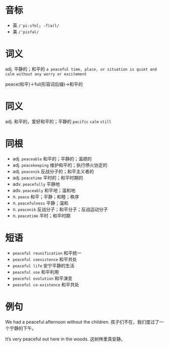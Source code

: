 # 音标

- 英 `/'piːsfʊl; -f(ə)l/`
- 美 `/'pisfəl/`

# 词义

adj. 平静的；和平的
`a peaceful time, place, or situation is quiet and calm without any worry or excitement`



peace(和平)＋ful(形容词后缀)→和平的

# 同义

adj. 和平的，爱好和平的；平静的
`pacific` `calm` `still`

# 同根

- adj. `peaceable` 和平的；平静的；温顺的
- adj. `peacekeeping` 维护和平的；执行停火协定的
- adj. `peacenik` 反战分子的；和平主义者的
- adj. `peacetime` 平时的；和平时期的
- adv. `peacefully` 平静地
- adv. `peaceably` 和平地；温和地
- n. `peace` 和平；平静；和睦；秩序
- n. `peacefulness` 平静；温和
- n. `peacenik` 反战分子；和平分子；反战运动分子
- n. `peacetime` 平时；和平时期

# 短语

- `peaceful reunification` 和平统一
- `peaceful coexistence` 和平共处
- `peaceful life` 安宁平静的生活
- `peaceful use` 和平利用
- `peaceful evolution` 和平演变
- `peaceful co-existence` 和平共处

# 例句

We had a peaceful afternoon without the children.
孩子们不在，我们度过了一个宁静的下午。

It’s very peaceful out here in the woods.
这树林里真安静。


